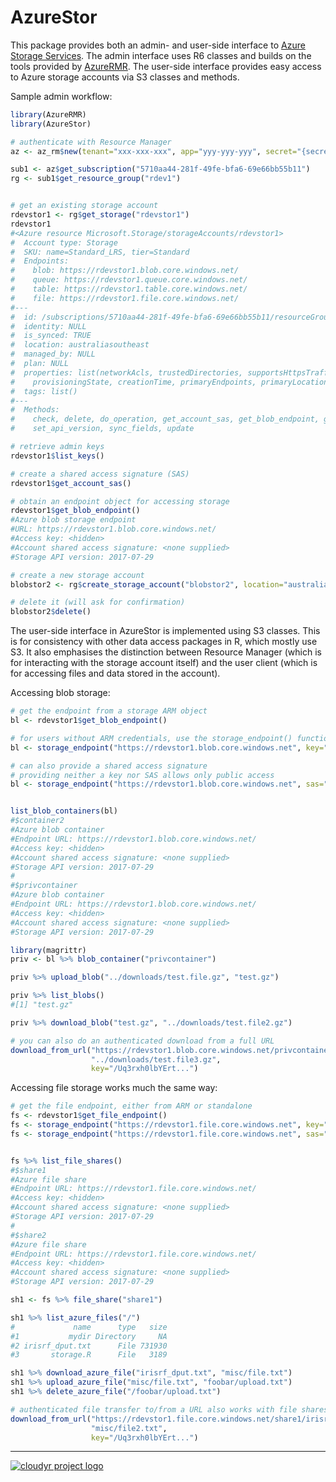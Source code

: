 # AzureStor

This package provides both an admin- and user-side interface to [Azure Storage Services](https://docs.microsoft.com/en-us/rest/api/storageservices/). The admin interface uses R6 classes and builds on the tools provided by [AzureRMR](https://github.com/hong-revo/AzureRMR). The user-side interface provides easy access to Azure storage accounts via S3 classes and methods.

Sample admin workflow:

```r
library(AzureRMR)
library(AzureStor)

# authenticate with Resource Manager
az <- az_rm$new(tenant="xxx-xxx-xxx", app="yyy-yyy-yyy", secret="{secret goes here}")

sub1 <- az$get_subscription("5710aa44-281f-49fe-bfa6-69e66bb55b11")
rg <- sub1$get_resource_group("rdev1")


# get an existing storage account
rdevstor1 <- rg$get_storage("rdevstor1")
rdevstor1
#<Azure resource Microsoft.Storage/storageAccounts/rdevstor1>
#  Account type: Storage 
#  SKU: name=Standard_LRS, tier=Standard 
#  Endpoints:
#    blob: https://rdevstor1.blob.core.windows.net/
#    queue: https://rdevstor1.queue.core.windows.net/
#    table: https://rdevstor1.table.core.windows.net/
#    file: https://rdevstor1.file.core.windows.net/ 
#---
#  id: /subscriptions/5710aa44-281f-49fe-bfa6-69e66bb55b11/resourceGroups/rdev1/providers/Microsoft.Sto ...
#  identity: NULL
#  is_synced: TRUE
#  location: australiasoutheast
#  managed_by: NULL
#  plan: NULL
#  properties: list(networkAcls, trustedDirectories, supportsHttpsTrafficOnly, encryption,
#    provisioningState, creationTime, primaryEndpoints, primaryLocation, statusOfPrimary)
#  tags: list()
#---
#  Methods:
#    check, delete, do_operation, get_account_sas, get_blob_endpoint, get_file_endpoint, list_keys,
#    set_api_version, sync_fields, update

# retrieve admin keys
rdevstor1$list_keys()

# create a shared access signature (SAS)
rdevstor1$get_account_sas()

# obtain an endpoint object for accessing storage
rdevstor1$get_blob_endpoint()
#Azure blob storage endpoint
#URL: https://rdevstor1.blob.core.windows.net/
#Access key: <hidden>
#Account shared access signature: <none supplied>
#Storage API version: 2017-07-29

# create a new storage account
blobstor2 <- rg$create_storage_account("blobstor2", location="australiaeast", kind="BlobStorage")

# delete it (will ask for confirmation)
blobstor2$delete()
```


The user-side interface in AzureStor is implemented using S3 classes. This is for consistency with other data access packages in R, which mostly use S3. It also emphasises the distinction between Resource Manager (which is for interacting with the storage account itself) and the user client (which is for accessing files and data stored in the account).

Accessing blob storage:

```r
# get the endpoint from a storage ARM object
bl <- rdevstor1$get_blob_endpoint()

# for users without ARM credentials, use the storage_endpoint() function and provide a key
bl <- storage_endpoint("https://rdevstor1.blob.core.windows.net", key="/Uq3rxh0lbYErt...")

# can also provide a shared access signature
# providing neither a key nor SAS allows only public access
bl <- storage_endpoint("https://rdevstor1.blob.core.windows.net", sas="sv=2015-04-05&ss=...")


list_blob_containers(bl)
#$container2
#Azure blob container
#Endpoint URL: https://rdevstor1.blob.core.windows.net/
#Access key: <hidden>
#Account shared access signature: <none supplied>
#Storage API version: 2017-07-29
#
#$privcontainer
#Azure blob container
#Endpoint URL: https://rdevstor1.blob.core.windows.net/
#Access key: <hidden>
#Account shared access signature: <none supplied>
#Storage API version: 2017-07-29

library(magrittr)
priv <- bl %>% blob_container("privcontainer")

priv %>% upload_blob("../downloads/test.file.gz", "test.gz")

priv %>% list_blobs()
#[1] "test.gz"

priv %>% download_blob("test.gz", "../downloads/test.file2.gz")

# you can also do an authenticated download from a full URL
download_from_url("https://rdevstor1.blob.core.windows.net/privcontainer/test.gz",
                  "../downloads/test.file3.gz",
                  key="/Uq3rxh0lbYErt...")
```

Accessing file storage works much the same way:

```r
# get the file endpoint, either from ARM or standalone
fs <- rdevstor1$get_file_endpoint()
fs <- storage_endpoint("https://rdevstor1.file.core.windows.net", key="/Uq3rxh0lbYErt...")
fs <- storage_endpoint("https://rdevstor1.file.core.windows.net", sas="sv=2015-04-05&ss=...")


fs %>% list_file_shares()
#$share1
#Azure file share
#Endpoint URL: https://rdevstor1.file.core.windows.net/
#Access key: <hidden>
#Account shared access signature: <none supplied>
#Storage API version: 2017-07-29
#
#$share2
#Azure file share
#Endpoint URL: https://rdevstor1.file.core.windows.net/
#Access key: <hidden>
#Account shared access signature: <none supplied>
#Storage API version: 2017-07-29

sh1 <- fs %>% file_share("share1")

sh1 %>% list_azure_files("/")
#             name      type   size
#1           mydir Directory     NA
#2 irisrf_dput.txt      File 731930
#3       storage.R      File   3189

sh1 %>% download_azure_file("irisrf_dput.txt", "misc/file.txt")
sh1 %>% upload_azure_file("misc/file.txt", "foobar/upload.txt")
sh1 %>% delete_azure_file("/foobar/upload.txt")

# authenticated file transfer to/from a URL also works with file shares
download_from_url("https://rdevstor1.file.core.windows.net/share1/irisrf_dput.txt",
                  "misc/file2.txt",
                  key="/Uq3rxh0lbYErt...")
```

---
[![cloudyr project logo](https://i.imgur.com/JHS98Y7.png)](https://github.com/cloudyr)
